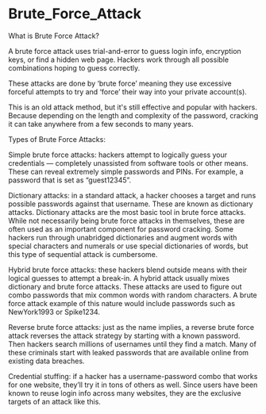 # Brute_Force_Attack
What is Brute Force Attack?


A brute force attack uses trial-and-error to guess login info, encryption keys, or find a hidden web page. Hackers work through all possible combinations hoping to guess correctly.

These attacks are done by ‘brute force’ meaning they use excessive forceful attempts to try and ‘force’ their way into your private account(s).


This is an old attack method, but it's still effective and popular with hackers. Because depending on the length and complexity of the password, cracking it can take anywhere from a few seconds to many years.


Types of Brute Force Attacks:


Simple brute force attacks: hackers attempt to logically guess your credentials — completely unassisted from software tools or other means. These can reveal extremely simple passwords and PINs. For example, a password that is set as “guest12345”.



Dictionary attacks: in a standard attack, a hacker chooses a target and runs possible passwords against that username. These are known as dictionary attacks. Dictionary attacks are the most basic tool in brute force attacks. While not necessarily being brute force attacks in themselves, these are often used as an important component for password cracking. Some hackers run through unabridged dictionaries and augment words with special characters and numerals or use special dictionaries of words, but this type of sequential attack is cumbersome.



Hybrid brute force attacks: these hackers blend outside means with their logical guesses to attempt a break-in. A hybrid attack usually mixes dictionary and brute force attacks. These attacks are used to figure out combo passwords that mix common words with random characters. A brute force attack example of this nature would include passwords such as NewYork1993 or Spike1234.



Reverse brute force attacks: just as the name implies, a reverse brute force attack reverses the attack strategy by starting with a known password. Then hackers search millions of usernames until they find a match. Many of these criminals start with leaked passwords that are available online from existing data breaches.



Credential stuffing: if a hacker has a username-password combo that works for one website, they’ll try it in tons of others as well. Since users have been known to reuse login info across many websites, they are the exclusive targets of an attack like this.
